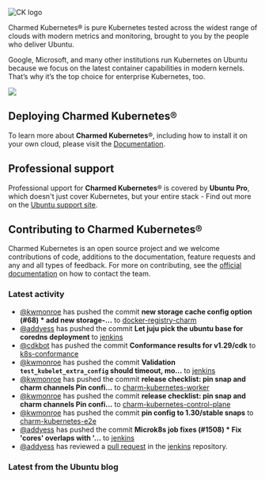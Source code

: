 ![CK logo](https://assets.ubuntu.com/v1/451d4cf4-Charmed+Kubernetes_RGB_onWhite_2022.svg)

Charmed Kubernetes® is pure Kubernetes tested across the widest range of clouds with modern metrics and monitoring, brought to you by the people who deliver Ubuntu.

Google, Microsoft, and many other institutions run Kubernetes on Ubuntu because we focus on the latest container capabilities in modern kernels. That’s why it’s the top choice for enterprise Kubernetes, too.

![](https://assets.ubuntu.com/v1/843c77b6-juju-at-a-glace.svg)

## Deploying Charmed Kubernetes®

To learn more about **Charmed Kubernetes**®, including how to install it on your own cloud, please visit the [Documentation][docs].

## Professional support

Professional upport for **Charmed Kubernetes**® is covered by **Ubuntu Pro**, which doesn't just cover Kubernetes, but your entire stack - Find out more on the [Ubuntu support site](https://ubuntu.com/support).

## Contributing to Charmed Kubernetes®

Charmed Kubernetes is an open source project and we welcome contributions of code, additions to the documentation, feature requests and any and all types of feedback. For more on contributing, see the [official documentation][get-in-touch] on how to contact the team.

<!-- LINKS -->
[docs]: https://ubuntu.com/kubernetes/docs
[get-in-touch]: https://ubuntu.com/kubernetes/docs/get-in-touch

### Latest activity

<!-- activity starts -->
 - [@kwmonroe](https://github.com/kwmonroe) has pushed the commit **new storage cache config option (#68)  * add new storage-...** to [docker-registry-charm](https://github.com/charmed-kubernetes/docker-registry-charm)
 - [@addyess](https://github.com/addyess) has pushed the commit **Let juju pick the ubuntu base for coredns deployment** to [jenkins](https://github.com/charmed-kubernetes/jenkins)
 - [@cdkbot](https://github.com/cdkbot) has pushed the commit **Conformance results for v1.29/cdk** to [k8s-conformance](https://github.com/charmed-kubernetes/k8s-conformance)
 - [@kwmonroe](https://github.com/kwmonroe) has pushed the commit **Validation `test_kubelet_extra_config` should timeout, mo...** to [jenkins](https://github.com/charmed-kubernetes/jenkins)
 - [@kwmonroe](https://github.com/kwmonroe) has pushed the commit **release checklist: pin snap and charm channels  Pin confi...** to [charm-kubernetes-worker](https://github.com/charmed-kubernetes/charm-kubernetes-worker)
 - [@kwmonroe](https://github.com/kwmonroe) has pushed the commit **release checklist: pin snap and charm channels  Pin confi...** to [charm-kubernetes-control-plane](https://github.com/charmed-kubernetes/charm-kubernetes-control-plane)
 - [@kwmonroe](https://github.com/kwmonroe) has pushed the commit **pin config to 1.30/stable snaps** to [charm-kubernetes-e2e](https://github.com/charmed-kubernetes/charm-kubernetes-e2e)
 - [@addyess](https://github.com/addyess) has pushed the commit **Microk8s job fixes (#1508)  * Fix 'cores' overlaps with '...** to [jenkins](https://github.com/charmed-kubernetes/jenkins)
 - [@addyess](https://github.com/addyess) has reviewed a [pull request](https://github.com/charmed-kubernetes/jenkins/pull/1508) in the [jenkins](https://github.com/charmed-kubernetes/jenkins) repository.
<!-- activity ends -->

<!-- roadmap starts -->

<!-- roadmap ends -->

### Latest from the Ubuntu blog

<!-- blog starts -->

<!-- blog ends -->
